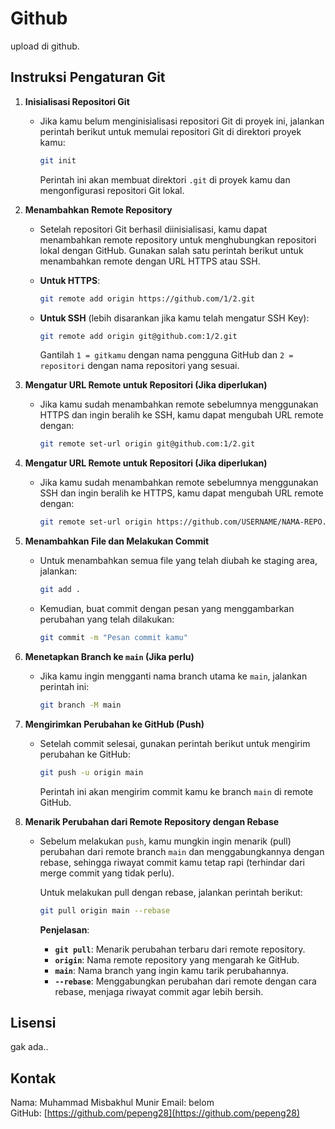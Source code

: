 # Github

upload di github.

## Instruksi Pengaturan Git

1. **Inisialisasi Repositori Git**
   - Jika kamu belum menginisialisasi repositori Git di proyek ini, jalankan perintah berikut untuk memulai repositori Git di direktori proyek kamu:

     ```bash
     git init
     ```

     Perintah ini akan membuat direktori `.git` di proyek kamu dan mengonfigurasi repositori Git lokal.

2. **Menambahkan Remote Repository**
   - Setelah repositori Git berhasil diinisialisasi, kamu dapat menambahkan remote repository untuk menghubungkan repositori lokal dengan GitHub. Gunakan salah satu perintah berikut untuk menambahkan remote dengan URL HTTPS atau SSH.
   
   - **Untuk HTTPS**:

     ```bash
     git remote add origin https://github.com/1/2.git
     ```

   - **Untuk SSH** (lebih disarankan jika kamu telah mengatur SSH Key):

     ```bash
     git remote add origin git@github.com:1/2.git
     ```

     Gantilah `1 = gitkamu` dengan nama pengguna GitHub dan `2 = repositori` dengan nama repositori yang sesuai.

3. **Mengatur URL Remote untuk Repositori (Jika diperlukan)**
   - Jika kamu sudah menambahkan remote sebelumnya menggunakan HTTPS dan ingin beralih ke SSH, kamu dapat mengubah URL remote dengan:

     ```bash
     git remote set-url origin git@github.com:1/2.git
     ```
3. **Mengatur URL Remote untuk Repositori (Jika diperlukan)**
   - Jika kamu sudah menambahkan remote sebelumnya menggunakan SSH dan ingin beralih ke HTTPS, kamu dapat mengubah URL remote dengan:

     ```bash
     git remote set-url origin https://github.com/USERNAME/NAMA-REPO.git
     ```
     

4. **Menambahkan File dan Melakukan Commit**
   - Untuk menambahkan semua file yang telah diubah ke staging area, jalankan:

     ```bash
     git add .
     ```

   - Kemudian, buat commit dengan pesan yang menggambarkan perubahan yang telah dilakukan:

     ```bash
     git commit -m "Pesan commit kamu"
     ```

5. **Menetapkan Branch ke `main` (Jika perlu)**
   - Jika kamu ingin mengganti nama branch utama ke `main`, jalankan perintah ini:

     ```bash
     git branch -M main
     ```

6. **Mengirimkan Perubahan ke GitHub (Push)**
   - Setelah commit selesai, gunakan perintah berikut untuk mengirim perubahan ke GitHub:

     ```bash
     git push -u origin main
     ```

     Perintah ini akan mengirim commit kamu ke branch `main` di remote GitHub.

7. **Menarik Perubahan dari Remote Repository dengan Rebase**
   - Sebelum melakukan `push`, kamu mungkin ingin menarik (pull) perubahan dari remote branch `main` dan menggabungkannya dengan rebase, sehingga riwayat commit kamu tetap rapi (terhindar dari merge commit yang tidak perlu).

     Untuk melakukan pull dengan rebase, jalankan perintah berikut:

     ```bash
     git pull origin main --rebase
     ```

     **Penjelasan**:
     - **`git pull`**: Menarik perubahan terbaru dari remote repository.
     - **`origin`**: Nama remote repository yang mengarah ke GitHub.
     - **`main`**: Nama branch yang ingin kamu tarik perubahannya.
     - **`--rebase`**: Menggabungkan perubahan dari remote dengan cara rebase, menjaga riwayat commit agar lebih bersih.

## Lisensi

gak ada..

## Kontak

Nama: Muhammad Misbakhul Munir 
Email: belom  
GitHub: [https://github.com/pepeng28](https://github.com/pepeng28)

